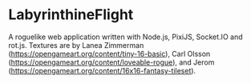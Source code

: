 # LabyrinthineFlight
A roguelike web application written with Node.js, PixiJS, Socket.IO and rot.js.
Textures are by Lanea Zimmerman (https://opengameart.org/content/tiny-16-basic), Carl Olsson (https://opengameart.org/content/loveable-rogue), and Jerom (https://opengameart.org/content/16x16-fantasy-tileset).
